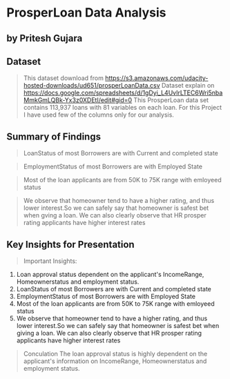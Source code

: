 # ProsperLoan Data Analysis
## by Pritesh Gujara


## Dataset


> This dataset download from  https://s3.amazonaws.com/udacity-hosted-downloads/ud651/prosperLoanData.csv
> Dataset explain on https://docs.google.com/spreadsheets/d/1gDyi_L4UvIrLTEC6Wri5nbaMmkGmLQBk-Yx3z0XDEtI/edit#gid=0
> This ProsperLoan data set contains 113,937 loans with 81 variables on each loan. For this Project I have used few of the columns only for our analysis.


## Summary of Findings

> LoanStatus of most Borrowers are with Current and completed state

> EmploymentStatus of most Borrowers are with Employed State

> Most of the loan applicants are from 50K to 75K range with emloyeed status

> We observe that homeowner tend to have a higher rating, and thus lower interest.So we can safely say that homeowner is safest bet when gving a loan. We can also clearly observe that HR prosper rating applicants have higher interest rates



## Key Insights for Presentation

> Important Insights:
1. Loan approval status dependent on the applicant's IncomeRange, Homeownerstatus and employment status.
2. LoanStatus of most Borrowers are with Current and completed state
3. EmploymentStatus of most Borrowers are with Employed State
4. Most of the loan applicants are from 50K to 75K range with emloyeed status
5. We observe that homeowner tend to have a higher rating, and thus lower interest.So we can safely say that homeowner is safest bet when giving a loan. We can also clearly observe that HR prosper rating applicants have higher interest rates

> Conculation
 The loan approval status is highly dependent on the applicant's information on IncomeRange,
 Homeownerstatus and employment status.